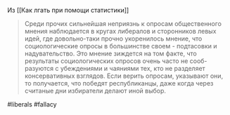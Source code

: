 Из [[Как лгать при помощи статистики]]

>Среди прочих сильнейшая неприязнь к опросам общественного мнения наблюдается в кругах либералов и сторонников левых идей, где довольно-таки прочно укоренилось мнение, что социологические опросы в большинстве своем - подтасовки и надувательство. Это мнение зиждется на том факте, что результаты социологических опросов очень часто не сооб-разуются с убеждениями и чаяниями тех, кто не разделяет консервативных взглядов. Если верить опросам, указывают они, то получается, что победят республиканцы, даже когда через считаные дни избиратели делают иной выбор.

#liberals #fallacy